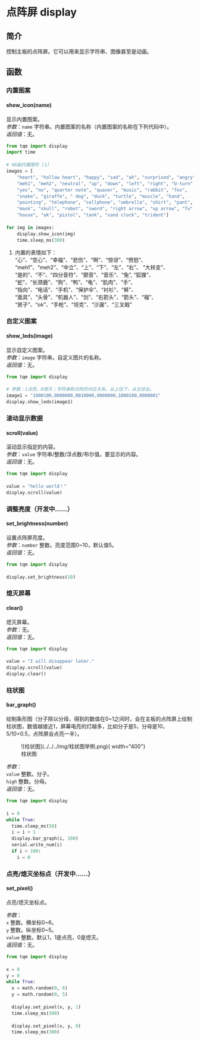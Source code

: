 # 点阵屏 display

## 简介

控制主板的点阵屏。它可以用来显示字符串、图像甚至是动画。

## 函数

### 内置图案

#### show_icon(name)

显示内置图案。<br>
*参数*：`name` 字符串。内置图案的名称（内置图案的名称在下列代码中）。<br>
*返回值*：无。<br>

```py title="showImage.py" linenums="1" hl_lines="15"
from tqm import display
import time

# 48副内置图形 (1)
images = [
    "heart", "hollow heart", "happy", "sad", "ah", "surprised", "angry",
    "meh1", "meh2", "neutral", "up", "down", "left", "right", "U-turn",
    "yes", "no", "quarter note", "quaver", "music", "rabbit", "fox",
    "snake", "giraffe", " dog", "duck", "turtle", "muscle", "hand",
    "pointing", "telephone", "cellphone", "umbrella", "shirt", "pant",
    "mask", "skull", "robot", "sword", "right arrow", "up arrow", "fu",
    "house", "ok", "pistol", "tank", "sand clock", "trident"]

for img in images:
    display.show_icon(img)
    time.sleep_ms(300)
```

1. 内置的表情如下：<br>
   “心”、“空心”、“幸福”、“悲伤”、“啊”、“惊讶”、“愤怒”、<br>
   “meh1”、“meh2”、“中立”、“上”、“下”、“左”、“右”、 “大转变”、<br>
   “是的”、“不”、“四分音符”、“颤音”、“音乐”、“兔”, “狐狸”、<br>
   “蛇”、“长颈鹿”、“狗”、“鸭”、“龟”、“肌肉”、“手”、<br>
   “指向”、“电话”、“手机”、“保护伞”、“衬衫”、“裤”、<br>
   “面具”、“头骨”、“机器人”、“剑”、“右箭头”、“箭头”、“福”、<br>
   “房子”、“ok”、“手枪”、“坦克”、“沙漏”、“三叉戟”

### 自定义图案
#### show_leds(image)

显示自定义图案。<br>
*参数*：`image` 字符串。自定义图片的名称。<br>
*返回值*：无。<br>

```py title="showDIYImage.py" linenums="1" hl_lines="4"
from tqm import display

# 参数：1点亮，0熄灭；字符串和点阵的对应关系，从上往下，从左往右。
image1 = "1000100,0000000,0010000,0000000,1000100,0000001"
display.show_leds(image1)
```

### 滚动显示数据

#### scroll(value)

滚动显示指定的内容。<br>
*参数*：`value` 字符串/整数/浮点数/布尔值。要显示的内容。<br>
*返回值*：无。<br>

```py title="scroll.py" linenums="1" hl_lines="4"
from tqm import display

value = "hello world！"
display.scroll(value)
```

### 调整亮度（开发中……）

#### set_brightness(number)

设置点阵屏亮度。<br>
*参数*：`number` 整数。亮度范围0~10，默认值5。<br>
*返回值*：无。<br>

```py title="setBrightness.py" linenums="1" hl_lines="3"
from tqm import display

display.set_brightness(10)
```

### 熄灭屏幕

#### clear()

熄灭屏幕。<br>
*参数*：无。<br>
*返回值*：无。<br>

```py title="clear.py" linenums="1" hl_lines="5"
from tqm import display

value = "I will disappear later."
display.scroll(value)
display.clear()
```

### 柱状图
#### bar_graph()

绘制条形图（分子除以分母，得到的数值在0~1之间时，会在主板的点阵屏上绘制柱状图，数值越接近1，屏幕电亮的灯越多，比如分子是5，分母是10，5/10=0.5，点阵屏会点亮一半）。<br>

<figure markdown>
  ![柱状图](../../../img/柱状图举例.png){ width="400"}
  <figcaption>柱状图</figcaption>
</figure>

*参数*：<br>
`value` 整数。分子。<br>
`high` 整数。分母。<br>
*返回值*：无。<br>

```py title="display_bar_graph.py" linenums="1" hl_lines="7"
from tqm import display

i = 0
while True:
  time.sleep_ms(50)
  i = i + 1
  display.bar_graph(i, 100)
  serial.write_num(i)
  if i > 100:
    i = 0
```

### 点亮/熄灭坐标点（开发中……）
#### set_pixel()

点亮/熄灭坐标点。<br>

*参数*：<br>
`x` 整数。横坐标0~6。<br>
`y` 整数。纵坐标0~5。<br>
`value` 整数。默认1，1是点亮，0是熄灭。<br>
*返回值*：无。<br>

```py title="display_pixels.py" linenums="1" hl_lines="9 12"
from tqm import display

x = 0
y = 0
while True:
  x = math.random(0, 6)
  y = math.random(0, 5)
  
  display.set_pixel(x, y, 1)
  time.sleep_ms(300)
  
  display.set_pixel(x, y, 0)
  time.sleep_ms(300)
```
